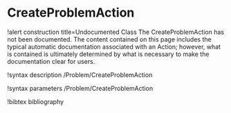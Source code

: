 <!-- MOOSE Documentation Stub: Remove this when content is added. -->

# CreateProblemAction

!alert construction title=Undocumented Class
The CreateProblemAction has not been documented. The content contained on this page includes the
typical automatic documentation associated with an Action; however, what is contained is ultimately
determined by what is necessary to make the documentation clear for users.

!syntax description /Problem/CreateProblemAction

!syntax parameters /Problem/CreateProblemAction

!bibtex bibliography
